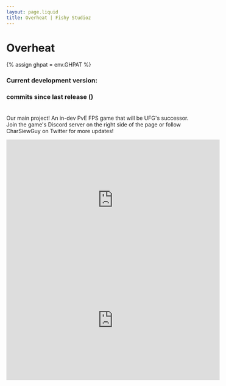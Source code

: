 ```yaml
---
layout: page.liquid
title: Overheat | Fishy Studioz
---
```


# Overheat

<script>
  const ghpat = "{{ ghpat }}";
</script>
{% assign ghpat = env.GHPAT %}
<script src="assets/scripts/assign-ohv0-version-info.js" defer></script>

### Current development version: <b><span id="ohv0-version"></span></b>
### <b><span id="commits-since-ohv0-release"></span></b> commits since last release (<b><span id="time-since-ohv0-release"></span></b>)<br><br>
Our main project! An in-dev PvE FPS game that will be UFG's successor.<br>
Join the game's Discord server on the right side of the page or follow CharSiewGuy on Twitter for more updates!<br>
<iframe width="560" height="315" src="https://www.youtube.com/embed/A6reDVpmnRE" title="YouTube video player" frameborder="0" allow="accelerometer; autoplay; clipboard-write; encrypted-media; gyroscope; picture-in-picture; web-share" referrerpolicy="strict-origin-when-cross-origin" allowfullscreen></iframe><br>
<iframe width="560" height="315" src="https://www.youtube.com/embed/OCP33eQm7js" title="YouTube video player" frameborder="0" allow="accelerometer; autoplay; clipboard-write; encrypted-media; gyroscope; picture-in-picture; web-share" referrerpolicy="strict-origin-when-cross-origin" allowfullscreen></iframe><br>